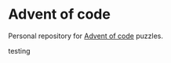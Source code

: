 # Advent of code

Personal repository for [Advent of code](http://adventofcode.com/) puzzles.

testing
